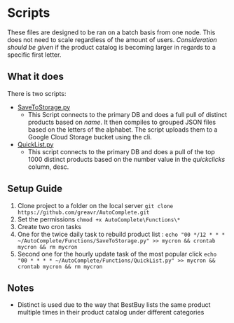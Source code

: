 # Scripts

These files are designed to be ran on a batch basis from one node. This does not need to scale regardless of the amount of users.
*Consideration should be given* if the product catalog is becoming larger in regards to a specific first letter.

## What it does
There is two scripts:
- [SaveToStorage.py](SaveToStorage.py)
  - This Script connects to the primary DB and does a full pull of distinct products based on *name*. It then compiles to grouped JSON files based on the letters of the alphabet. The script uploads them to a Google Cloud Storage bucket using the cli.
- [QuickList.py](QuickList.py)
  - This script connects to the primary DB and does a pull of the top 1000 distinct products based on the number value in the *quickclicks* column, desc.

## Setup Guide
1. Clone project to a folder on the local server `git clone https://github.com/greavr/AutoComplete.git`
2. Set the permissions `chmod +x AutoComplete\Functions\*`
3. Create two cron tasks
  1. One for the twice daily task to rebuild product list : `echo "00 */12 * * * ~/AutoComplete/Functions/SaveToStorage.py" >> mycron && crontab mycron && rm mycron`
  2. Second one for the hourly update task of the most popular click `echo "00 * * * * ~/AutoComplete/Functions/QuickList.py" >> mycron && crontab mycron && rm mycron`

## Notes
* Distinct is used due to the way that BestBuy lists the same product multiple times in their product catalog under different categories
